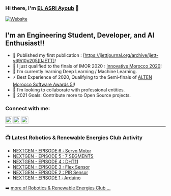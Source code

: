 ### Hi there, I'm [EL ASRI Ayoub][website] 👋

[![Website](https://img.shields.io/website?label=Lets_work_together&style=for-the-badge&url=https%3A%2F%2Fcodestackr.com)](https://www.linkedin.com/in/elasri-ayoub/)

## I'm an Engineering Student, Developer, and AI Enthusiast!!

- 🔭 Published my first publication : [https://ijettjournal.org/archive/ijett-v69i10p205][IJETT]!
- 🔭 I just qualified to the finals of IMOR 2020 : [Innovative Morocco 2020][IMOR]!
- 🌱 I’m currently learning Deep Learning / Machine Learning.
- ⚡ Best Experience of 2020, Qualifying to the Semi-finals of [ALTEN Morocco Software Awards 5!][AMSA]!
- 👯 I’m looking to collaborate with professional entities.
- 🥅 2021 Goals: Contribute more to Open Source projects.


### Connect with me:

[<img align="left" alt="codeSTACKr | YouTube" width="22px" src="https://cdn.jsdelivr.net/npm/simple-icons@v3/icons/youtube.svg" />][youtube]
[<img align="left" alt="codeSTACKr | Facebook" width="22px" src="https://cdn.jsdelivr.net/npm/simple-icons@v3/icons/facebook.svg" />][facebook]
[<img align="left" alt="codeSTACKr | LinkedIn" width="22px" src="https://cdn.jsdelivr.net/npm/simple-icons@v3/icons/linkedin.svg" />][linkedin]

<br />

---

### 📺 Latest Robotics & Renewable Energies Club Activity

<!-- YOUTUBE:START -->
- [NEXTGEN - EPISODE 6 : Servo Motor](https://www.facebook.com/crerensak/posts/1843648705791160?__cft__[0]=AZX66Q909Oll8U2qVSo-KWAdiZx87ktsMonMhp7I_nU0PE1FVqiZqNrCj0HuCLp7UkQ38JNsZL-tzKT9POiTta-r1k2lCP3r_qhzLFbubJB4nSIH5fFBBk2e8IhyYZbJV9e8cKWfICjrpr7Zrc7pprEdsMz-_hazn9nBxA7SosZFIzHSnGGIiRzJssKpgjdvncA&__tn__=%2CO%2CP-R)
- [NEXTGEN - EPISODE 5 : 7 SEGMENTS](https://www.facebook.com/crerensak/posts/1838381169651247?__cft__[0]=AZVyC4ICp3vDMb30XIx3TVIztyk8YuktFbq2TxtEeT5niqRG1yV6PoWVM9W5jmJ6h6Xgylj8-NwC79jho17pebre7Qg9QSdw2t1NLblb7ldGSD0gyyJwQeNI2kuwv2JyYOMrbWNCuis1RonZ_YJZ7EvUjJPdJHBC7OR3QD5bPgfuesHMDdRiP1pbS3PDD9xuRbw&__tn__=%2CO%2CP-R)
- [NEXTGEN - EPISODE 4 : DHT11](https://www.facebook.com/crerensak/posts/1832138073608890?__cft__[0]=AZU2IvDBDmRWbHc9pdFlItggr2Xr6U8C_D_egz_qpm7M0BFmLHPqCNR15JOOXWKqypHEWcdqIWUXut4x4zgH4q792A55jk6k2BHjkj2F-CuyWCfTt5yW5bG5wMxi1FLCQxejSHKQZqWlVJ8_1xvxv9F6fCZgT5lDUfAAH09jxBCiM_OLZjtcog1ahR0lttlYMmM&__tn__=%2CO%2CP-R)
- [NEXTGEN - EPISODE 3 : Flex Sensor](https://www.facebook.com/crerensak/posts/1821309328025098?__cft__[0]=AZX1yzdL9N_s81FcWASLwuP_ZnrAY8M5dUqDAKoKmxTXh5680E0uDhaSKZ6n0HVvCbJKvrUz1_SfEqoEG_TG07yVd9Yws2JYnOqKkhxTmugJHtNK6x8BsxMBFB4SqwWum6PEkRKBNVUn3rxKlSilyB7tz0Q8wXvUtEe4YJMiAKNIS-EHmdeY_LyIloetcIzNHWk&__tn__=%2CO%2CP-R)
- [NEXTGEN - EPISODE 2 : PIR Sensor](https://www.facebook.com/crerensak/posts/1815920338563997?__cft__[0]=AZXebcJNmySbHf2lSbZENE1hpoLyZHlajJu-o5OlcD8lcG-wCaCaizK1UQc4IXFrzwTY2Ar1ZbUKvjw3vJceuAxG8casGURX_Lb5th-ESejPvP6Lm5s6dgSUk4KmwJ-oQh2jSumQAGOSZjmDSARdNQHwulktEoSrK22aLtYzcrWeVXnQTHL0zM1HnE9QCVzbjRM&__tn__=%2CO%2CP-R)
- [NEXTGEN - EPISODE 1 : Arduino ](https://www.facebook.com/crerensak/posts/1809852939170737?__cft__[0]=AZXaW6jpinbCGE5EFsikPHSGzM8UGkgqSL-CxR0SqfGwKGl4pnFsoEMAUs0cU1HuUjlWVqFdtJ8QDGgvrkwvy6NGdAFwTmYUMtjH3r5IQ5jTj6lSg4VZJPtSvzoCC4LRKaOwM7IFSs4vpPd5m_GxATqfO3lXO5Sj9Y50xmyc9X7w8cemPtd3sLj5WFYQaZIk2uw&__tn__=%2CO%2CP-R)
<!-- YOUTUBE:END -->

➡️ [more of Robotics & Renewable Energies Club ...](https://www.facebook.com/crerensak)

[website]: https://github.com/ElasriAyoub
[IMOR]: https://media-exp1.licdn.com/dms/image/C4D2DAQHv0tEnqEO1EA/profile-treasury-image-shrink_1920_1920/0/1608895432171?e=1615158000&v=beta&t=5SDv2cE0416ipJal6aYrPwwV-h_9zrmfG_PlYnQujrg
[AMSA]: https://www.linkedin.com/feed/update/urn:li:activity:6746453931792064512/
[facebook]: https://www.facebook.com/ayoub.elasri.5648
[youtube]: https://www.youtube.com/channel/UCWxWJZxB_oKPCt_odGQmqkg
[linkedin]: https://www.linkedin.com/in/elasri-ayoub/

